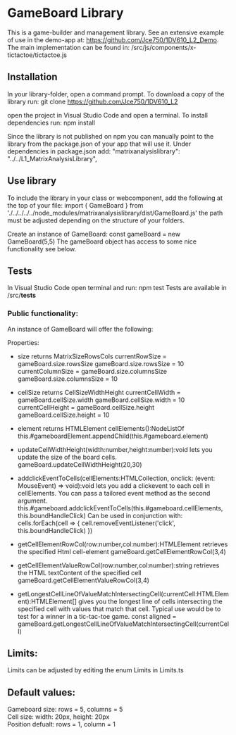 # GameBoard Library
This is a game-builder and management library.
See an extensive example of use in the demo-app
at:
  https://github.com/Jce750/1DV610_L2_Demo.
The main implementation can be found in:
  /src/js/components/x-tictactoe/tictactoe.js

## Installation
In your library-folder, open a command prompt.
To download a copy of the library run:
git clone https://github.com/Jce750/1DV610_L2

open the project in Visual Studio Code and open a terminal.
To install dependencies run:
npm install

Since the library is not published on npm you can manually point to the library from the package.json of your app that will use it.
Under dependencies in package.json add:
"matrixanalysislibrary": "../../L1_MatrixAnalysisLibrary",


## Use library
To include the library in your class or webcomponent, add the following at the top of your file:
import { GameBoard } from './../../../../node_modules/matrixanalysislibrary/dist/GameBoard.js'
the path must be adjusted depending on the structure of your folders.

Create an instance of GameBoard:
const gameBoard = new GameBoard(5,5)
The gameBoard object has access to some nice functionality see below.

## Tests
In Visual Studio Code open terminal and run:
npm test
Tests are available in /src/__tests__

### Public functionality:
An instance of GameBoard will offer the following:

Properties:
- size returns MatrixSizeRowsCols
  currentRowSize = gameBoard.size.rowsSize
  gameBoard.size.rowsSize = 10
  currentColumnSize = gameBoard.size.columnsSize
  gameBoard.size.columnsSize = 10

- cellSize returns CellSizeWidthHeight
  currentCellWidth = gameBoard.cellSize.width
  gameBoard.cellSize.width = 10
  currentCellHeight = gameBoard.cellSize.height
  gameBoard.cellSize.height = 10

- element returns HTMLElement
  cellElements():NodeListOf<Element>
    this.#gameboardElement.appendChild(this.#gameboard.element) 
  

- updateCellWidthHeight(width:number,height:number):void lets you update the size of the board cells.
    gameBoard.updateCellWidthHeight(20,30)

- addclickEventToCells(cellElements:HTMLCollection, onclick: (event: MouseEvent) => void):void lets you add a clickevent to each cell in cellElements. You can pass a tailored event method as the second argument.
    this.#gameboard.addclickEventToCells(this.#gameboard.cellElements, this.boundHandleClick)
    Can be used in conjunction with:
    cells.forEach(cell => {
      cell.removeEventListener('click', this.boundHandleClick)
    })

- getCellElementRowCol(row:number,col:number):HTMLElement retrieves the specified Html       cell-element
    gameBoard.getCellElementRowCol(3,4)

- getCellElementValueRowCol(row:number,col:number):string retrieves the HTML textContent of the specified cell
    gameBoard.getCellElementValueRowCol(3,4)

- getLongestCellLineOfValueMatchIntersectingCell(currentCell:HTMLElement):HTMLElement[] gives you the longest line of cells intersecting the specified cell with values that match that cell. Typical use would be to test for a winner in a tic-tac-toe game.
  const aligned = gameBoard.getLongestCellLineOfValueMatchIntersectingCell(currentCell)

## Limits:
Limits can be adjusted by editing the enum Limits in Limits.ts

## Default values:
Gameboard size: rows = 5, columns = 5  
Cell size: width: 20px, height: 20px  
Position defualt: rows = 1, column = 1  
